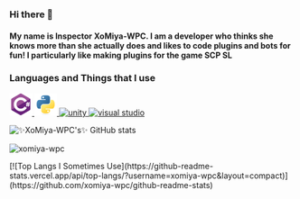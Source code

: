 ### Hi there 👋

<!--
**XoMiya-WPC/XoMiya-WPC** is a ✨ _special_ ✨ repository because its `README.md` (this file) appears on your GitHub profile.
-->
<h4 alight="left">My name is Inspector XoMiya-WPC. I am a developer who thinks she knows more than she actually does and likes to code plugins and bots for fun! I particularly like making plugins for the game SCP SL

<h3 align="left">Languages and Things that I use</h3>
<p align="left"> <a href="https://www.w3schools.com/cs/" target="_blank"> <img src="https://raw.githubusercontent.com/devicons/devicon/master/icons/csharp/csharp-original.svg" alt="csharp" width="40" height="40"/> </a> <a href="https://www.python.org" target="_blank"> <img src="https://raw.githubusercontent.com/devicons/devicon/master/icons/python/python-original.svg" alt="python" width="40" height="40"/> </a> <a href="https://unity.com/" target="_blank"> <img src="https://www.vectorlogo.zone/logos/unity3d/unity3d-icon.svg" alt="unity" width="40" height="40"/> </a> <a href= "https://visualstudio.microsoft.com/"target="_blank"> <img src="https://visualstudio.microsoft.com/wp-content/uploads/2019/06/BrandVisualStudioWin2019-3.svg" alt="visual studio" width="40" height="40"/> </a></p>

![✨XoMiya-WPC's✨ GitHub stats](https://github-readme-stats.vercel.app/api?username=xomiya-wpc&show_icons=true&theme=synthwave)
<p><img align="center" src="https://github-readme-streak-stats.herokuapp.com/?user=xomiya-wpc&" alt="xomiya-wpc" /></p>
[![Top Langs I Sometimes Use](https://github-readme-stats.vercel.app/api/top-langs/?username=xomiya-wpc&layout=compact)](https://github.com/xomiya-wpc/github-readme-stats)

